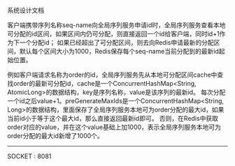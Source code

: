 系统设计文档

客户端携带序列名称seq-name向全局序列服务申请id时，全局序列服务查看本地可分配的id区间，如果区间内仍可分配，则直接返回一个id给客户端，同时id+1作为下一个分配id；
如果已经超出了可分配区间，则去向Redis申请最新的分配区间，默认每个区间大小为1000，Redis保存每个seq-name当前分配到的最新id起始位置。

例如客户端请求名称为order的id，全局序列服务先从本地可分配区间cache中查找order的最新可分配id，cache是一个ConcurrentHashMap<String, AtomicLong>的数据结构，key是序列名称，value是该序列的最新id。
每次分配一个id之后value+1。preGenerateMaxIds是一个ConcurrentHashMap<String, Long>的数据结构，里面保存了全局序列服务本地可为order分配的最大id，如果当前id小于等于这个最大id，那么直接返回最新id即可。
否则，在Redis中获取order对应的value，并在这个value基础上加1000，表示全局序列服务本地可为order分配的最大id新增了1000个。

- - -

SOCKET : 8081